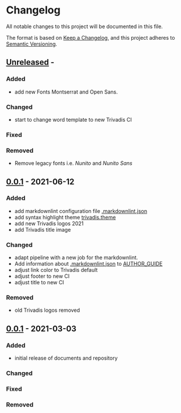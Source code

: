 # Changelog
<!-- markdownlint-disable MD013 -->
<!-- markdownlint-configure-file { "MD024":{"allow_different_nesting": true }} -->
All notable changes to this project will be documented in this file.

The format is based on [Keep a Changelog](https://keepachangelog.com/en/1.0.0/),
and this project adheres to [Semantic Versioning](https://semver.org/spec/v2.0.0.html).

## [Unreleased] -

### Added

- add new Fonts Montserrat and Open Sans.

### Changed

- start to change word template to new Trivadis CI

### Fixed

### Removed

- Remove legacy fonts i.e. *Nunito* and *Nunito Sans*

## [0.0.1] - 2021-06-12

### Added

- add markdownlint configuration file [.markdownlint.json](.markdownlint.json)
- add syntax highlight theme [trivadis.theme](themes/trivadis.theme)
- add new Trivadis logos 2021
- add Trivadis title image

### Changed

- adapt pipeline with a new job for the markdownlint.
- Add information about [.markdownlint.json](.markdownlint.json) to
  [AUTHOR_GUIDE](AUTHOR_GUIDE.md)
- adjust link color to Trivadis default
- adjust footer to new CI
- adjust title to new CI

### Removed

- old Trivadis logos removed

## [0.0.1] - 2021-03-03

### Added

- initial release of documents and repository

### Changed

### Fixed

### Removed

[unreleased]: https://github.com/oehrlis/pandoc_template
[0.0.1]: https://github.com/oehrlis/pandoc_template/releases/tag/v0.0.1
[0.1.0]: https://github.com/oehrlis/pandoc_template/releases/tag/v0.1.0
